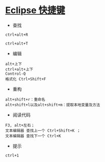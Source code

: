 # [Eclipse 快捷键](http://www.cnblogs.com/iamfy/archive/2012/07/11/2586869.html)

- 查找

```
ctrl+alt+R

ctrl+alt+T
```

- 编辑

```
alt+上下 
ctrl+alt+上下
Control-Q
格式化 Ctrl+Shift+F 
```

- 重构

```
alt+shift+r：重命名
alt+shift+l以及alt+shift+m：提取本地变量及方法
```

- 阅读代码

```
F3, alt+左右；
文本编辑器 查找上一个 Ctrl+Shift+K ；
文本编辑器 查找下一个 Ctrl+K 
```

- 提示

```
ctrl+1
```

